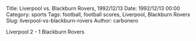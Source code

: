 Title: Liverpool vs. Blackburn Rovers, 1992/12/13
Date: 1992/12/13 00:00
Category: sports
Tags: football, football scores, Liverpool, Blackburn Rovers
Slug: liverpool-vs-blackburn-rovers
Author: carbonero


Liverpool 2 - 1 Blackburn Rovers
